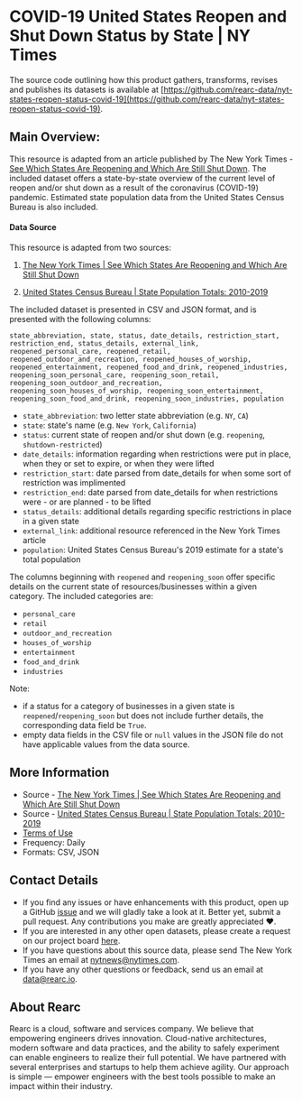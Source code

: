 # COVID-19 United States Reopen and Shut Down Status by State | NY Times

The source code outlining how this product gathers, transforms, revises and publishes its datasets is available at [https://github.com/rearc-data/nyt-states-reopen-status-covid-19](https://github.com/rearc-data/nyt-states-reopen-status-covid-19).

## Main Overview:
This resource is adapted from an article published by The New York Times - [See Which States Are Reopening and Which Are Still Shut Down](https://www.nytimes.com/interactive/2020/us/states-reopen-map-coronavirus.html). The included dataset offers a state-by-state overview of the current level of reopen and/or shut down as a result of the coronavirus (COVID-19) pandemic. Estimated state population data from the United States Census Bureau is also included.

#### Data Source
This resource is adapted from two sources:

1. [The New York Times | See Which States Are Reopening and Which Are Still Shut Down](https://www.nytimes.com/interactive/2020/us/states-reopen-map-coronavirus.html)

2. [United States Census Bureau | State Population Totals: 2010-2019](https://www.census.gov/data/datasets/time-series/demo/popest/2010s-state-total.html)

The included dataset is presented in CSV and JSON format, and is presented with the following columns:

`state_abbreviation, state, status, date_details, restriction_start, restriction_end, status_details, external_link, reopened_personal_care, reopened_retail, reopened_outdoor_and_recreation, reopened_houses_of_worship, reopened_entertainment, reopened_food_and_drink, reopened_industries, reopening_soon_personal_care, reopening_soon_retail, reopening_soon_outdoor_and_recreation, reopening_soon_houses_of_worship, reopening_soon_entertainment, reopening_soon_food_and_drink, reopening_soon_industries, population`

- `state_abbreviation`: two letter state abbreviation (e.g. `NY`, `CA`)
- `state`: state's name (e.g. `New York`, `California`)
- `status`: current state of reopen and/or shut down (e.g. `reopening`, `shutdown-restricted`)
- `date_details`: information regarding when restrictions were put in place, when they or set to expire, or when they were lifted
- `restriction_start`: date parsed from date_details for when some sort of restriction was implimented
- `restriction_end`: date parsed from date_details for when restrictions were - or are planned - to be lifted
- `status_details`: additional details regarding specific restrictions in place in a given state
- `external_link`: additional resource referenced in the New York Times article
- `population`: United States Census Bureau's 2019 estimate for a state's total population

The columns beginning with `reopened` and `reopening_soon` offer specific details on the current state of resources/businesses within a given category. The included categories are:
- `personal_care`
- `retail`
- `outdoor_and_recreation`
- `houses_of_worship`
- `entertainment`
- `food_and_drink`
- `industries`

Note:
- if a  status for a category of businesses in a given state is `reopened`/`reopening_soon` but does not include further details, the corresponding data field be `True`.
- empty data fields in the CSV file or `null` values in the JSON file do not have applicable values from the data source.

## More Information
- Source - [The New York Times | See Which States Are Reopening and Which Are Still Shut Down](https://www.nytimes.com/interactive/2020/us/states-reopen-map-coronavirus.html)
- Source - [United States Census Bureau | State Population Totals: 2010-2019](https://www.census.gov/data/datasets/time-series/demo/popest/2010s-state-total.html)
- [Terms of Use](https://www.copyright.gov/fair-use/more-info.html)
- Frequency: Daily
- Formats: CSV, JSON

## Contact Details
- If you find any issues or have enhancements with this product, open up a GitHub [issue](https://github.com/rearc-data/nyt-states-reopen-status-covid-19/issues) and we will gladly take a look at it. Better yet, submit a pull request. Any contributions you make are greatly appreciated :heart:.
- If you are interested in any other open datasets, please create a request on our project board [here](https://github.com/rearc-data/covid-datasets-aws-data-exchange/projects/1).
- If you have questions about this source data, please send The New York Times an email at nytnews@nytimes.com.
- If you have any other questions or feedback, send us an email at data@rearc.io.

## About Rearc
Rearc is a cloud, software and services company. We believe that empowering engineers drives innovation. Cloud-native architectures, modern software and data practices, and the ability to safely experiment can enable engineers to realize their full potential. We have partnered with several enterprises and startups to help them achieve agility. Our approach is simple — empower engineers with the best tools possible to make an impact within their industry.